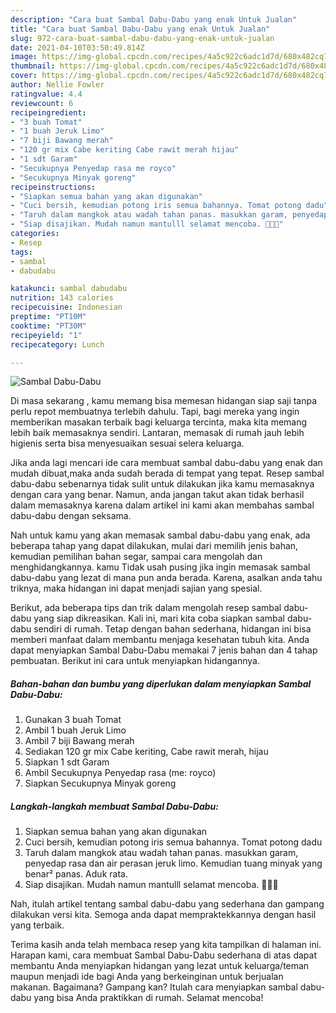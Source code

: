 ```yaml
---
description: "Cara buat Sambal Dabu-Dabu yang enak Untuk Jualan"
title: "Cara buat Sambal Dabu-Dabu yang enak Untuk Jualan"
slug: 972-cara-buat-sambal-dabu-dabu-yang-enak-untuk-jualan
date: 2021-04-10T03:50:49.814Z
image: https://img-global.cpcdn.com/recipes/4a5c922c6adc1d7d/680x482cq70/sambal-dabu-dabu-foto-resep-utama.jpg
thumbnail: https://img-global.cpcdn.com/recipes/4a5c922c6adc1d7d/680x482cq70/sambal-dabu-dabu-foto-resep-utama.jpg
cover: https://img-global.cpcdn.com/recipes/4a5c922c6adc1d7d/680x482cq70/sambal-dabu-dabu-foto-resep-utama.jpg
author: Nellie Fowler
ratingvalue: 4.4
reviewcount: 6
recipeingredient:
- "3 buah Tomat"
- "1 buah Jeruk Limo"
- "7 biji Bawang merah"
- "120 gr mix Cabe keriting Cabe rawit merah hijau"
- "1 sdt Garam"
- "Secukupnya Penyedap rasa me royco"
- "Secukupnya Minyak goreng"
recipeinstructions:
- "Siapkan semua bahan yang akan digunakan"
- "Cuci bersih, kemudian potong iris semua bahannya. Tomat potong dadu"
- "Taruh dalam mangkok atau wadah tahan panas. masukkan garam, penyedap rasa dan air perasan jeruk limo. Kemudian tuang minyak yang benar² panas. Aduk rata."
- "Siap disajikan. Mudah namun mantulll selamat mencoba. 🤩🤩🤩"
categories:
- Resep
tags:
- sambal
- dabudabu

katakunci: sambal dabudabu 
nutrition: 143 calories
recipecuisine: Indonesian
preptime: "PT10M"
cooktime: "PT30M"
recipeyield: "1"
recipecategory: Lunch

---
```



![Sambal Dabu-Dabu](https://img-global.cpcdn.com/recipes/4a5c922c6adc1d7d/680x482cq70/sambal-dabu-dabu-foto-resep-utama.jpg)

Di masa  sekarang , kamu memang bisa memesan hidangan siap saji tanpa perlu repot membuatnya terlebih dahulu. Tapi, bagi mereka yang ingin memberikan masakan terbaik bagi keluarga tercinta, maka kita memang lebih baik memasaknya sendiri. Lantaran, memasak di rumah jauh lebih higienis serta bisa menyesuaikan sesuai selera keluarga.

Jika anda lagi mencari ide cara membuat sambal dabu-dabu yang enak dan mudah dibuat,maka anda sudah berada di tempat yang tepat. Resep sambal dabu-dabu  sebenarnya tidak sulit untuk dilakukan jika kamu memasaknya dengan cara yang benar. Namun, anda jangan takut akan tidak berhasil dalam memasaknya 
karena dalam artikel ini kami akan membahas sambal dabu-dabu dengan seksama.  



Nah untuk kamu yang akan memasak sambal dabu-dabu yang enak, ada beberapa tahap yang dapat dilakukan, mulai dari memilih jenis bahan, kemudian pemilihan bahan segar, sampai cara mengolah dan menghidangkannya. kamu Tidak usah pusing jika ingin memasak sambal dabu-dabu yang lezat di mana pun anda berada. Karena, asalkan anda  tahu triknya, maka hidangan ini dapat menjadi sajian yang spesial.

Berikut, ada beberapa tips dan trik dalam mengolah resep sambal dabu-dabu yang siap dikreasikan. Kali ini, mari kita coba siapkan sambal dabu-dabu sendiri di rumah. Tetap dengan bahan sederhana, hidangan ini bisa memberi manfaat dalam membantu menjaga kesehatan tubuh kita. Anda dapat menyiapkan Sambal Dabu-Dabu memakai 7 jenis bahan dan 4 tahap pembuatan. Berikut ini cara untuk menyiapkan hidangannya.

<!--inarticleads1-->

##### Bahan-bahan dan bumbu yang diperlukan dalam menyiapkan Sambal Dabu-Dabu:

1. Gunakan 3 buah Tomat
1. Ambil 1 buah Jeruk Limo
1. Ambil 7 biji Bawang merah
1. Sediakan 120 gr mix Cabe keriting, Cabe rawit merah, hijau
1. Siapkan 1 sdt Garam
1. Ambil Secukupnya Penyedap rasa (me: royco)
1. Siapkan Secukupnya Minyak goreng




<!--inarticleads2-->

##### Langkah-langkah membuat Sambal Dabu-Dabu:

1. Siapkan semua bahan yang akan digunakan
1. Cuci bersih, kemudian potong iris semua bahannya. Tomat potong dadu
1. Taruh dalam mangkok atau wadah tahan panas. masukkan garam, penyedap rasa dan air perasan jeruk limo. Kemudian tuang minyak yang benar² panas. Aduk rata.
1. Siap disajikan. Mudah namun mantulll selamat mencoba. 🤩🤩🤩




Nah, itulah artikel tentang  sambal dabu-dabu  yang sederhana dan gampang dilakukan versi kita. Semoga anda dapat mempraktekkannya dengan hasil yang terbaik. 

Terima kasih anda telah membaca resep yang kita tampilkan di halaman ini. Harapan kami, cara membuat  Sambal Dabu-Dabu sederhana di atas dapat membantu Anda menyiapkan hidangan yang lezat untuk keluarga/teman maupun menjadi ide bagi Anda yang berkeinginan untuk berjualan makanan. Bagaimana? Gampang kan? Itulah cara menyiapkan sambal dabu-dabu yang bisa Anda praktikkan di rumah. Selamat mencoba!

